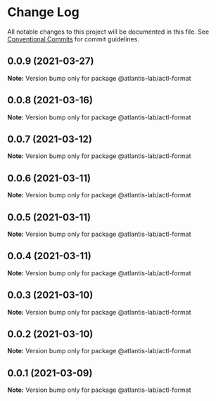 # Change Log

All notable changes to this project will be documented in this file.
See [Conventional Commits](https://conventionalcommits.org) for commit guidelines.

## 0.0.9 (2021-03-27)

**Note:** Version bump only for package @atlantis-lab/actl-format

## 0.0.8 (2021-03-16)

**Note:** Version bump only for package @atlantis-lab/actl-format

## 0.0.7 (2021-03-12)

**Note:** Version bump only for package @atlantis-lab/actl-format

## 0.0.6 (2021-03-11)

**Note:** Version bump only for package @atlantis-lab/actl-format

## 0.0.5 (2021-03-11)

**Note:** Version bump only for package @atlantis-lab/actl-format

## 0.0.4 (2021-03-11)

**Note:** Version bump only for package @atlantis-lab/actl-format

## 0.0.3 (2021-03-10)

**Note:** Version bump only for package @atlantis-lab/actl-format

## 0.0.2 (2021-03-10)

**Note:** Version bump only for package @atlantis-lab/actl-format

## 0.0.1 (2021-03-09)

**Note:** Version bump only for package @atlantis-lab/actl-format
